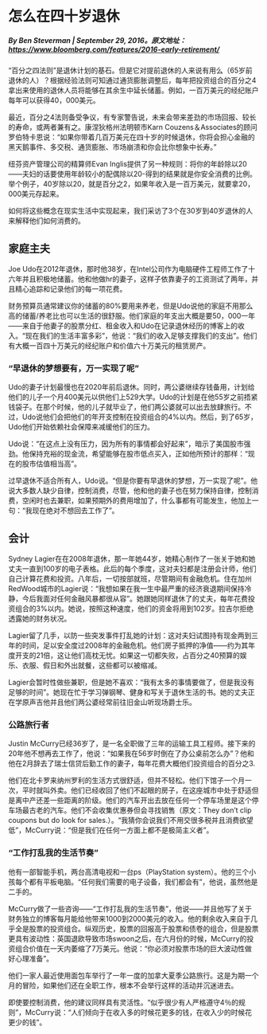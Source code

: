 # 怎么在四十岁退休

##### By Ben Steverman | September 29, 2016。原文地址：https://www.bloomberg.com/features/2016-early-retirement/

“百分之四法则”是退休计划的基石。但是它对提前退休的人来说有用么（65岁前退休的人）？根据经验法则可知通过通货膨胀调整后，每年把投资组合的百分之4拿出来使用的退休人员将能够在其余生中延长储蓄。例如，一百万美元的经纪账户每年可以获得40，000美元。

最近，百分之4法则备受争议，有专家警告说，未来会带来差劲的市场回报、较长的寿命，或两者兼有之。康涅狄格州法明顿市Karn Couzens＆Associates的顾问罗伯特卡恩说：“如果你带着几百万美元在四十岁的时候退休，你将会担心金融的黑天鹅事件、多交税、通货膨胀、市场崩溃和你会比你想象中长寿。”

纽芬资产管理公司的精算师Evan Inglis提供了另一种规则：将你的年龄除以20——夫妇的话要使用年龄较小的配偶除以20-得到的结果就是你安全消费的比例。举个例子，40岁除以20，就是百分之2，如果年收入是一百万美元，就要拿20，000美元存起来。

如何将这些概念在现实生活中实现起来，我们采访了3个在30岁到40岁退休的人来解释他们如何消费的。

## 家庭主夫

Joe Udo在2012年退休，那时他38岁，在Intel公司作为电脑硬件工程师工作了十六年并且积极地储蓄。他和他做hr的妻子，这样子依靠妻子的工资测试了两年，并且精心追踪和记录他们的每一项花费。

财务预算员通常建议你的储蓄的80%要用来养老，但是Udo说他的家庭不用那么高的储蓄/养老比也可以生活的很舒服。他们家庭的年支出大概是要50，000一年——来自于他妻子的股票分红、租金收入和Udo在记录退休经历的博客上的收入。“现在我们的生活丰富多彩”，他说：“我们的收入足够支撑我们的支出”。他们有大概一百四十万美元的经纪账户和价值六十万美元的租赁房产。

### “早退休的梦想要有，万一实现了呢”

Udo的妻子计划最慢也在2020年前后退休。同时，两公婆继续存钱备用，计划给他们的儿子一个月400美元以供他们上529大学。Udo的计划是在他55岁之前捂紧钱袋子。在那个时候，他的儿子就毕业了，他们两公婆就可以出去放肆旅行。不过，Udo说他们会把他们的年开支控制在投资组合的4%以内。然后，到了65岁，Udo他们开始依赖社会保障来减缓他们的压力。

Udo说：“在这点上没有压力，因为所有的事情都会好起来”，暗示了美国股市强劲。他保持充裕的现金流，希望能够在股市低点买入，正如他所预计的那样：“现在的股市估值相当高”。

过早退休不适合所有人，Udo说。“但是你要有早退休的梦想，万一实现了呢”。他说大多数人缺少自律，控制消费，尽管，他和他的妻子也在努力保持自律，控制消费，空闲时也去兼职，如果预期外的费用增加了，什么事都有可能发生，他加上一句：“我现在绝对不想回去工作了”。

## 会计

Sydney Lagier在在2008年退休，那一年她44岁，她精心制作了一张关于她和她丈夫一直到100岁的电子表格。此后的每个季度，这对夫妇都是注册会计师，他们自己计算花费和投资。八年后，一切按部就班，尽管期间有金融危机。住在加州RedWood城市的Lagier说：“我想如果在我一生中最严重的经济衰退期间保持冷静，今后我面对任何金融风暴都很从容”。她跟她同样退休了的丈夫，每年花费投资组合的3%以内。她说，按照这种速度，他们的资金将用到102岁。拉吉尔拒绝透露她的财务状况。

Lagier留了几手，以防一些突发事件打乱她的计划：这对夫妇试图持有现金两到三年的时间，足以安全度过2008年的金融危机。他们房子抵押的净值——约为其年度开支的21倍，这让他们高枕无忧。如果这一切都失败，占百分之40预算的娱乐、衣服、假日和外出就餐，这些都可以被缩减。

Lagier会暂时性做些兼职，但是她不喜欢：“我有太多的事情要做了，但是我没有足够的时间”。她现在忙于学习弹钢琴、健身和写关于退休生活的书。她的丈夫正在学原声吉他并且他们两公婆经常前往旧金山听现场爵士乐。

### 公路旅行者

Justin McCurry已经36岁了，是一名全职做了三年的运输工具工程师。接下来的20年他不想再去工作了，他说：“如果我在56岁时倒在了办公桌前怎么办”？他和他在2月辞去了瑞士信贷后勤工作的妻子，每年花费大概他们投资组合的百分之3.

他们在北卡罗来纳州罗利的生活方式很舒适，但并不轻松。他们下馆子一个月一次，平时就叫外卖。他们已经收回了他们不起眼的房子，在这座城市中处于舒适但是离中产还差一些距离的阶级。他们的汽车开出去放在任何一个停车场里是这个停车场最古老的汽车。他们不会收集优惠券但会寻找销售（原文：They don’t clip coupons but do look for sales.）。“我猜你会说我们不用交很多税并且消费欲望低”，McCurry说：“但是我们在任何一方面上都不是极简主义者”。

### “工作打乱我的生活节奏”

他有一部智能手机，两台高清电视和一台ps（PlayStation system）。他的三个小孩每个都有平板电脑。“任何我们需要的电子设备，我们都会有”，他说，虽然他是二手的。

McCurry做了一些咨询——“工作打乱我的生活节奏”，他说——并且他写了关于财务独立的博客每月能给他带来1000到2000美元的收入。他的剩余收入来自于几乎全是股票的投资组合。纵观历史，股票的回报高于股票和债卷的组合，但是股票更具有波动性：英国退欧导致市场swoon之后，在六月份的时候，McCurry的投资组合价值在一天内萎缩了7万美元。他说：“你必须对股票市场的巨大波动性做好心理准备”。

他们一家人最近使用面包车举行了一年一度的加拿大夏季公路旅行。这是为期一个月的冒险，如果他们还在全职工作，根本不会举行这样的活动并沉迷进去。

即使要控制消费，他的建议同样具有灵活性。“似乎很少有人严格遵守4％的规则”，McCurry说：“人们倾向于在收入多的时候花更多的钱，在收入少的时候花更少的钱”。

